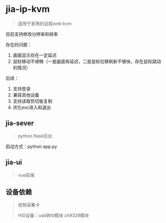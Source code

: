 # jia-ip-kvm
> 适用于家用的远程web kvm  
  
目前支持修改分辨率和帧率  

存在的问题：
1. 画面显示存在一定延迟
2. 鼠标移动不顺畅（一是画面有延迟，二是鼠标位移刷新不够快，存在鼠标跳动的情况）

后续：
1. 支持登录
2. 兼容其他设备
3. 支持读取剪切板复制
4. 优化esc进入和退出
## jia-sever
> python flask后台

启动方式：python app.py

## jia-ui
> vue前端

## 设备依赖
> 视频采集卡
>
> HID设备：usb转ttl模块 ch9329模块
